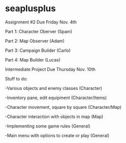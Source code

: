 # seaplusplus

Assignment #2 Due Friday Nov. 4th


  Part 1: Character Oberver (Spam)

  Part 2: Map Observer (Adam)

  Part 3: Campaign Builder (Carlo)

  Part 4: Map Builder (Lucas)


 Intermediate Project Due Thursday Nov. 10th


Stuff to do:

  -Various objects and enemy classes (Character)

  -Inventory pane, edit equipment (Character/Items)

  -Character movement, square by square (Character/Map)

  -Character interaction with objects in map (Map)

  -Implementing some game rules (General)

  -Main menu with options to create or play (General)
